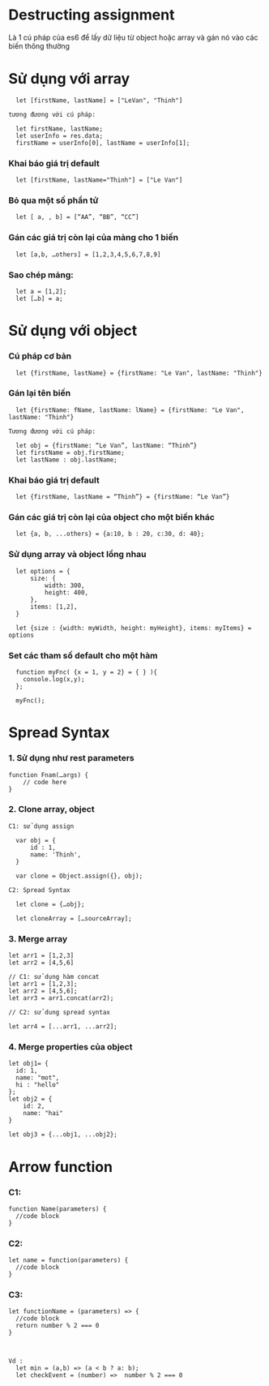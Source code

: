# Destructing assignment 
  Là 1 cú pháp của es6 để lấy dữ liệu từ object hoặc array và gán nó vào các biến thông thường
  # Sử dụng với array 
      let [firstName, lastName] = ["LeVan", "Thinh"]
  
    tương đương với cú pháp:
	
      let firstName, lastName;
      let userInfo = res.data;
      firstName = userInfo[0], lastName = userInfo[1];

  ### Khai báo giá trị default
      let [firstName, lastName="Thinh"] = ["Le Van"]

  ### Bỏ qua một số phần tử
      let [ a, , b] = [“AA”, “BB”, “CC”]
    
  ### Gán các giá trị còn lại của mảng cho 1 biến

      let [a,b, …others] = [1,2,3,4,5,6,7,8,9]

  ### Sao chép mảng:

      let a = [1,2];
      let […b] = a;

  # Sử dụng với object

  ### Cú pháp cơ bản
      let {firstName, lastName} = {firstName: "Le Van", lastName: "Thinh"} 

  ### Gán lại tên biến

      let {firstName: fName, lastName: lName} = {firstName: "Le Van", lastName: "Thinh"}

    Tương đương với cú pháp:

      let obj = {firstName: “Le Van”, lastName: “Thinh”} 
      let firstName = obj.firstName;
      let lastName : obj.lastName;

  ### Khai báo giá trị default
      let {firstName, lastName = “Thinh”} = {firstName: “Le Van”}

  ### Gán các giá trị còn lại của object cho một biến khác
      let {a, b, ...others} = {a:10, b : 20, c:30, d: 40};

  ### Sử dụng array và object lồng nhau

      let options = {
          size: {
              width: 300,
              height: 400,
          },
          items: [1,2],
      }

      let {size : {width: myWidth, height: myHeight}, items: myItems} = options

  ### Set các tham số default cho một hàm

      function myFnc( {x = 1, y = 2} = { } ){
        console.log(x,y);
      };

      myFnc();

# Spread Syntax
  ### 1. Sử dụng như rest parameters
    function Fnam(…args) {
	    // code here
    }

  ### 2. Clone array, object

    C1: sử dụng assign

      var obj = {
          id : 1,
          name: 'Thinh',
      }

      var clone = Object.assign({}, obj);

    C2: Spread Syntax

      let clone = {…obj};

      let cloneArray = […sourceArray];

  ### 3.	Merge array
    let arr1 = [1,2,3]
    let arr2 = [4,5,6]

    // C1: sử dụng hàm concat
    let arr1 = [1,2,3];
    let arr2 = [4,5,6];
    let arr3 = arr1.concat(arr2);

    // C2: sử dung spread syntax
    
    let arr4 = [...arr1, ...arr2];

  ### 4.	Merge properties của object
    let obj1= {
      id: 1,
      name: "mot",
      hi : "hello"
    };
    let obj2 = {
        id: 2,
        name: "hai"
    }

    let obj3 = {...obj1, ...obj2};


# Arrow function

  ### C1:
    function Name(parameters) {
      //code block
    }
  ### C2:
    let name = function(parameters) {
      //code block
    }

  ### C3:
    let functionName = (parameters) => {
      //code block
      return number % 2 === 0
    }

    

    Vd : 
      let min = (a,b) => (a < b ? a: b);
      let checkEvent = (number) =>  number % 2 === 0


